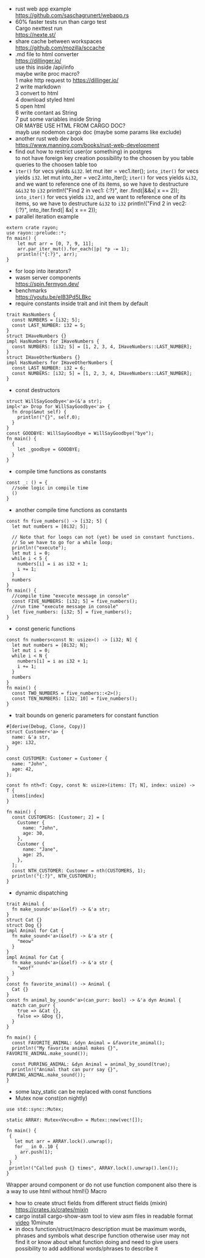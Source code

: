 * rust web app example <br/>
https://github.com/saschagrunert/webapp.rs <br/>
* 60% faster tests run than cargo test <br/>
Cargo nexttest run <br/>
https://nexte.st/ <br/>
* share cache between workspaces <br/>
https://github.com/mozilla/sccache <br/>
* .md file to html converter <br/>
https://dillinger.io/ <br/>
use this inside /api/info <br/>
maybe write proc macro? <br/>
1 make http request to https://dillinger.io/ <br/>
2 write markdown <br/>
3 convert to html <br/>
4 download styled html <br/>
5 open html <br/>
6 write contant as String <br/>
7 put some variables inside String <br/>
OR MAYBE USE HTML FROM CARGO DOC? <br/>
mayb use nodemon cargo doc (maybe some params like exclude) <br/>
* another rust web dev book <br/>
https://www.manning.com/books/rust-web-development <br/>
* find out how to restrict user(or something) in postgres <br/>
to not have foreign key creation possibility to the choosen by you table <br/>
queries to the choosen table too <br/>
* `iter()` for vecs yields `&i32`.
let mut iter = vec1.iter();
`into_iter()` for vecs yields `i32`.
let mut into_iter = vec2.into_iter();
`iter()` for vecs yields `&i32`, and we want to reference one of its
items, so we have to destructure `&&i32` to `i32`
println!("Find 2 in vec1: {:?}", iter .find(|&&x| x == 2));
`into_iter()` for vecs yields `i32`, and we want to reference one of
its items, so we have to destructure `&i32` to `i32`
println!("Find 2 in vec2: {:?}", into_iter.find(| &x| x == 2));
* parallel iteration example
```
extern crate rayon;
use rayon::prelude::*;
fn main() {
    let mut arr = [0, 7, 9, 11];
    arr.par_iter_mut().for_each(|p| *p -= 1);
    println!("{:?}", arr);
}
```
* for loop into iterators?
* wasm server components <br/>
https://spin.fermyon.dev/
* benchmarks </br>
https://youtu.be/eIB3Pd5LBkc
* require constants inside trait and init them by default
```
trait HasNumbers {
  const NUMBERS = [i32; 5];
  const LAST_NUMBER: i32 = 5;
}
struct IHaveNumbers {}
impl HasNumbers for IHaveNumbers {
  const NUMBERS: [i32; 5] = [1, 2, 3, 4, IHaveNumbers::LAST_NUMBER];
}
struct IHaveOtherNumbers {}
impl HasNumbers for IHaveOtherNumbers {
  const LAST_NUMBER: i32 = 6; 
  const NUMBERS: [i32; 5] = [1, 2, 3, 4, IHaveNumbers::LAST_NUMBER];
}
```
* const destructors
```
struct WillSayGoodbye<'a>(&'a str);
impl<'a> Drop for WillSayGoodbye<'a> {
  fn drop(&mut self) {
    println!("{}", self.0);
  }
}
const GOODBYE: WillSayGoodbye = WillSayGoodbye("bye");
fn main() {
  {
    let _goodbye = GOODBYE;
  }
}
```
* compile time functions as constants
```
const _: () = {
  //some logic in compile time
  ()
}
```
* another compile time functions as constants
```
const fn five_numbers() -> [i32; 5] {
  let mut numbers = [0i32; 5];
  
  // Note that for loops can not (yet) be used in constant functions.
  // So we have to go for a while loop;
  println!("execute");
  let mut i = 0;
  while i < 5 {
    numbers[i] = i as i32 + 1;
    i += 1;
  }
  numbers
}
fn main() {
  //compile time "execute message in console"
  const FIVE_NUMBERS: [i32; 5] = five_numbers();
  //run time "execute message in console"
  let five_numbers: [i32; 5] = five_numbers();
}
```
* const generic functions
```
const fn numbers<const N: usize>() -> [i32; N] {
  let mut numbers = [0i32; N];
  let mut i = 0;
  while i < N {
    numbers[i] = i as i32 + 1;
    i += 1;
  }
  numbers
}
fn main() {
  const TWO_NUMBERS = five_numbers::<2>();
  const TEN_NUMBERS: [i32; 10] = five_numbers();
}
```
* trait bounds on generic parameters for constant function
```
#[derive(Debug, Clone, Copy)]
struct Customer<'a> {
  name: &'a str,
  age: i32,
}

const CUSTOMER: Customer = Customer {
  name: "John",
  age: 42,
};

const fn nth<T: Copy, const N: usize>(items: [T; N], index: usize) -> T {
  items[index]
}

fn main() {
  const CUSTOMERS: [Customer; 2] = [
    Customer {
      name: "John",
      age: 30,
    },
    Customer {
      name: "Jane",
      age: 25,
    },
  ];
  const NTH_CUSTOMER: Customer = nth(CUSTOMERS, 1);
  println!("{:?}", NTH_CUSTOMER);
}
```
* dynamic dispatching
```
trait Animal {
  fn make_sound<'a>(&self) -> &'a str;
}
struct Cat {}
struct Dog {}
impl Animal for Cat {
  fn make_sound<'a>(&self) -> &'a str {
    "meow"
  }
}
impl Animal for Cat {
  fn make_sound<'a>(&self) -> &'a str {
    "woof"
  }
}
const fn favorite_animal() -> Animal {
  Cat {}
}
const fn animal_by_sound<'a>(can_purr: bool) -> &'a dyn Animal {
  match can_purr {
    true => &Cat {},
    false => &Dog {},
  }
}

fn main() {
  const FAVORITE_ANIMAL: &dyn Animal = &favorite_animal();
  println!("My favorite animal makes {}", FAVORITE_ANIMAL.make_sound());
  
  const PURRING_ANIMAL: &dyn Animal = animal_by_sound(true);
  println!("Animal that can purr say {}", PURRING_ANIMAL.make_sound());
}
```
 * some lazy_static can be replaced with const functions
 * Mutex now const(on nightly)
 ```
use std::sync::Mutex;
 
static ARRAY: Mutex<Vec<u8>> = Mutex::new(vec![]);
 
fn main() {
  {
    let mut arr = ARRAY.lock().unwrap();
    for _ in 0..10 {
      arr.push(1);
    }
  }
  println!("Called push {} times", ARRAY.lock().unwrap().len());
}
 ```
Wrapper around component or do not use function component also there is a way to use html without html!{} Macro
* how to create struct fields from different struct fields (mixin)
https://crates.io/crates/mixin
* cargo install cargo-show-asm
tool to view asm files in readable format
[video](https://youtu.be/lRV_5IBUTes) 10minute
* in docs function/struct/macro description must be maximum words, phrases and symbols what descripe function
otherwise user may not find it or know about what function doing
and need to give users possibility to add additional words/phrases to describe it
